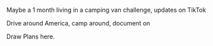 
Maybe a 1 month living in a camping van challenge, updates on TikTok

Drive around America, camp around, document on

Draw Plans here.

